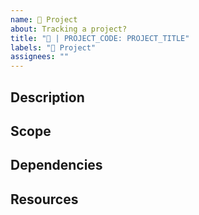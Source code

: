 ```yaml
---
name: 🚧 Project
about: Tracking a project?
title: "🚧 | PROJECT_CODE: PROJECT_TITLE"
labels: "🚧 Project"
assignees: ""
---
```


<!-- By default, project issues are public. Refrain from including private information. If you want to keep the project private, add the private label -->

## Description
<!--describe the project here -->

## Scope
<!--describe the project here -->

## Dependencies
<!--describe the project here -->

## Resources
<!--list the existing resources on this project (plans, roadmaps, github repos, etc-->

<!--TODO-->
<!--Assign the issue to the team-->
<!--Convert this issue into an Epic in ZenHub and set dates. Associate respective tasks to it using the Epic feature.-->
<!--Create milestones as sub-epics and set dates.-->

